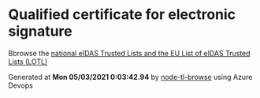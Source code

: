 # Qualified certificate for electronic signature 
 Bbrowse the [national eIDAS Trusted Lists and the EU List of eIDAS Trusted Lists (LOTL)](https://webgate.ec.europa.eu/tl-browser/#/) 
 
 
Generated at **Mon 05/03/2021  0:03:42.94** by [node-tl-browse](https://github.com/ymedlop/node-tl-browser) using Azure Devops 
